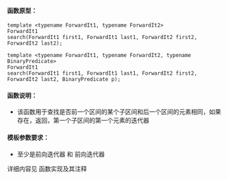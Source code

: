 
#### 函数原型：
```
template <typename ForwardIt1, typename ForwardIt2>
ForwardIt1
search(ForwardIt1 first1, ForwardIt1 last1, ForwardIt2 first2, ForwardIt2 last2);

template <typename ForwardIt1, typename ForwardIt2, typename BinaryPredicate>
ForwardIt1
search(ForwardIt1 first1, ForwardIt1 last1, ForwardIt2 first2, ForwardIt2 last2, BinaryPredicate p);
```

#### 函数说明：
* 该函数用于查找是否前一个区间的某个子区间和后一个区间的元素相同，如果存在，返回，第一个子区间的第一个元素的迭代器

#### 模板参数要求：
* 至少是前向迭代器 和 前向迭代器

详细内容见 函数实现及其注释

